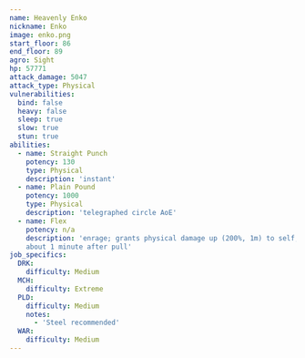```yaml
---
name: Heavenly Enko
nickname: Enko
image: enko.png
start_floor: 86
end_floor: 89
agro: Sight
hp: 57771
attack_damage: 5047
attack_type: Physical
vulnerabilities:
  bind: false
  heavy: false
  sleep: true
  slow: true
  stun: true
abilities:
  - name: Straight Punch
    potency: 130
    type: Physical
    description: 'instant'
  - name: Plain Pound
    potency: 1000
    type: Physical
    description: 'telegraphed circle AoE'
  - name: Flex
    potency: n/a
    description: 'enrage; grants physical damage up (200%, 1m) to self; used
    about 1 minute after pull'
job_specifics:
  DRK:
    difficulty: Medium
  MCH:
    difficulty: Extreme
  PLD:
    difficulty: Medium
    notes:
      - 'Steel recommended'
  WAR:
    difficulty: Medium
---
```

